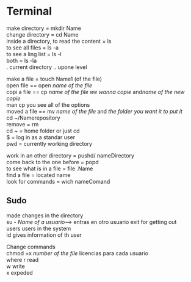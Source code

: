 # Terminal  

make directory = mkdir Name  
change directory = cd Name  
  inside a directory, to read the content = ls  
  to see all files = ls -a  
  to see a ling list = ls -l  
  both = ls -la  
  . current directory .. upone level   
    
  make a file = touch Name1 (of the file)  
  open file == open *name of the file*  
  copi a file == cp *name of the file we wanna copie* and*name of the new copie*  
  man cp you see all of the options  
  moved a file == mv *name of the file* and *the folder you want it to put it*  
  cd ~/Namerepository  
  remove = rm     
 cd ~ = home folder or just cd   
  $ = log in as a standar user  
  pwd = currently working directory  
  
  work in an other directory = pushd/ nameDirectory  
  come back to the one before = popd  
  to see what is in a file =  file .Name  
   find a file = located name  
  look for commands = wich nameComand   
  
## Sudo  
made changes in the directory  
su - *Name of a usuario*--> entras en otro usuario
exit for getting out  
users users in the system  
id gives information of th user  

Change commands  
chmod +x *number of the file*
licencias para cada usuario  
where r read  
      w write  
      x expeded  

